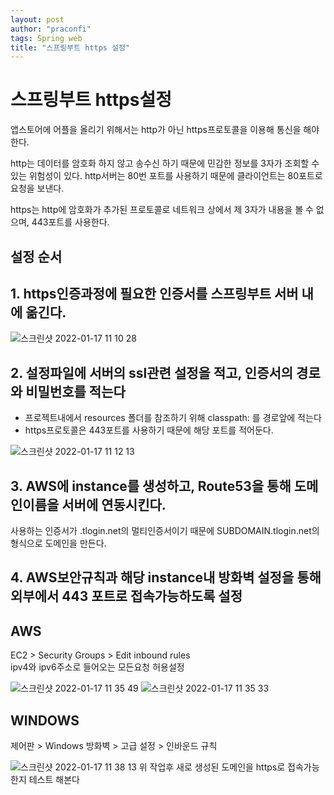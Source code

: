 ```yaml
---
layout: post
author: "praconfi"
tags: Spring web
title: "스프링부트 https 설정"
---
```

# 스프링부트 https설정

앱스토어에 어플을 올리기 위해서는 http가 아닌 https프로토콜을 이용해 통신을 해야 한다.

http는 데이터를 암호화 하지 않고 송수신 하기 때문에 민감한 정보를 3자가 조회할 수 있는 위험성이 있다. http서버는 80번 포트를 사용하기 때문에 클라이언트는 80포트로 요청을 보낸다.

https는 http에 암호화가 추가된 프로토콜로 네트워크 상에서 제 3자가 내용을 볼 수 없으며, 443포트를 사용한다.

## 설정 순서

## 1. https인증과정에 필요한 인증서를 스프링부트 서버 내에 옮긴다.

![스크린샷 2022-01-17 11 10 28](https://user-images.githubusercontent.com/87598545/149700521-f30fccb9-0419-4e0d-8f49-3035707dc92b.png)
## 2. 설정파일에 서버의 ssl관련 설정을 적고, 인증서의 경로와 비밀번호를 적는다

- 프로젝트내에서 resources 폴더를 참조하기 위해 classpath: 를 경로앞에 적는다
- https프로토콜은 443포트를 사용하기 때문에 해당 포트를 적어둔다.

![스크린샷 2022-01-17 11 12 13](https://user-images.githubusercontent.com/87598545/149700562-60d1a449-839c-4857-88a8-d4b67b8a48c6.png)

## 3.  AWS에 instance를 생성하고, Route53을 통해 도메인이름을 서버에 연동시킨다.

사용하는 인증서가 .tlogin.net의 멀티인증서이기 때문에 SUBDOMAIN.tlogin.net의 형식으로 도메인을 만든다.

## 4. AWS보안규칙과 해당 instance내 방화벽 설정을 통해 외부에서 443 포트로 접속가능하도록 설정

## AWS

EC2 > Security Groups > Edit inbound rules  
ipv4와 ipv6주소로 들어오는 모든요청 허용설정

![스크린샷 2022-01-17 11 35 49](https://user-images.githubusercontent.com/87598545/149700748-0394844b-e498-424b-9ff2-da774239f2f4.png)
![스크린샷 2022-01-17 11 35 33](https://user-images.githubusercontent.com/87598545/149700753-afef01bb-4142-4725-ba5a-b1839cc53587.png)
## WINDOWS

제어판 > Windows 방화벽 > 고급 설정 > 인바운드 규칙


![스크린샷 2022-01-17 11 38 13](https://user-images.githubusercontent.com/87598545/149700591-2b368679-6c0f-4cff-8f35-3a51fea5c40c.png)
위 작업후 새로 생성된 도메인을 https로 접속가능한지 테스트 해본다
